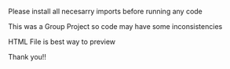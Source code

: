 Please install all necesarry imports before running any code

This was a Group Project so code may have some inconsistencies

HTML File is best way to preview

Thank you!!

